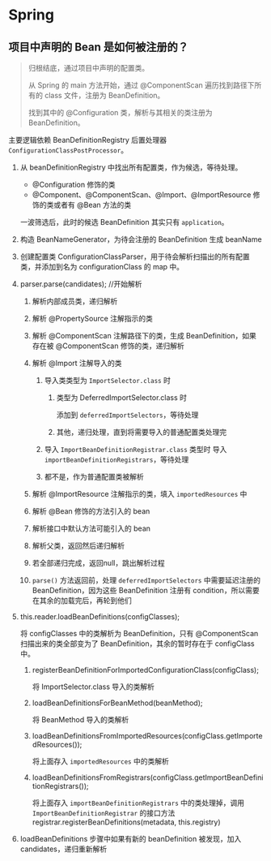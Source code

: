 # Spring 

## 项目中声明的 Bean 是如何被注册的？

> 归根结底，通过项目中声明的配置类。
> 
> 从 Spring 的 main 方法开始，通过 @ComponentScan 遍历找到路径下所有的 class 文件，注册为 BeanDefinition。
> 
> 找到其中的 @Configuration 类，解析与其相关的类注册为 BeanDefinition。

主要逻辑依赖 BeanDefinitionRegistry 后置处理器 `ConfigurationClassPostProcessor`。

1. 从 beanDefinitionRegistry 中找出所有配置类，作为候选，等待处理。

    - @Configuration 修饰的类
    - @Component、@ComponentScan、@Import、@ImportResource 修饰的类或者有 @Bean 方法的类

    一波筛选后，此时的候选 BeanDefinition 其实只有 `application`。

2. 构造 BeanNameGenerator，为待会注册的 BeanDefinition 生成 beanName
3. 创建配置类 ConfigurationClassParser，用于待会解析扫描出的所有配置类，并添加到名为 configurationClass 的 map 中。
4. parser.parse(candidates); //开始解析
   1. 解析内部成员类，递归解析
   
   2. 解析 @PropertySource 注解指示的类
   3. 解析 @ComponentScan 注解路径下的类，生成 BeanDefinition，如果存在被 @ComponentScan 修饰的类，递归解析
   4. 解析 @Import 注解导入的类

        1. 导入类类型为 `ImportSelector.class` 时

            1. 类型为 DeferredImportSelector.class 时

                添加到 `deferredImportSelectors`，等待处理

            2. 其他，递归处理，直到将需要导入的普通配置类处理完

        2. 导入 `ImportBeanDefinitionRegistrar.class` 类型时
            导入 `importBeanDefinitionRegistrars`，等待处理
        3. 都不是，作为普通配置类被解析
   5. 解析 @ImportResource 注解指示的类，填入 `importedResources` 中
   6. 解析 @Bean 修饰的方法引入的 bean
   7. 解析接口中默认方法可能引入的 bean
   8. 解析父类，返回然后递归解析
   9. 若全部递归完成，返回null，跳出解析过程
   10. `parse()` 方法返回前，处理 `deferredImportSelectors` 中需要延迟注册的 BeanDefinition，因为这些 BeanDefinition 注册有 condition，所以需要在其余的加载完后，再轮到他们

5. this.reader.loadBeanDefinitions(configClasses);
   
   将 configClasses 中的类解析为 BeanDefinition，只有 @ComponentScan 扫描出来的类全部变为了 BeanDefinition，其余的暂时存在于 configClass 中。

    1. registerBeanDefinitionForImportedConfigurationClass(configClass);

        将 ImportSelector.class 导入的类解析

    2. loadBeanDefinitionsForBeanMethod(beanMethod);

        将 BeanMethod 导入的类解析

    3. loadBeanDefinitionsFromImportedResources(configClass.getImportedResources());

        将上面存入 `importedResources` 中的类解析

    4. loadBeanDefinitionsFromRegistrars(configClass.getImportBeanDefinitionRegistrars());

        将上面存入 `importBeanDefinitionRegistrars` 中的类处理掉，调用 `ImportBeanDefinitionRegistrar` 的接口方法 registrar.registerBeanDefinitions(metadata, this.registry)

6. loadBeanDefinitions 步骤中如果有新的 beanDefinition 被发现，加入 candidates，递归重新解析
